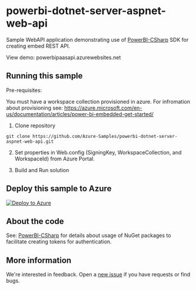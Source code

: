 # powerbi-dotnet-server-aspnet-web-api
Sample WebAPI application demonstrating use of [PowerBI-CSharp](https://github.com/Microsoft/PowerBI-CSharp) SDK for creating embed REST API.

View demo: powerbipaasapi.azurewebsites.net

## Running this sample

Pre-requisites:

You must have a workspace collection provisioned in azure.  For infromation about provisioning see: https://azure.microsoft.com/en-us/documentation/articles/power-bi-embedded-get-started/

1. Clone repository

  `git clone https://github.com/Azure-Samples/powerbi-dotnet-server-aspnet-web-api.git`
  
2. Set properties in Web.config (SigningKey, WorkspaceCollection, and WorkspaceId) from Azure Portal.

3. Build and Run solution 

## Deploy this sample to Azure
[![Deploy to Azure](http://azuredeploy.net/deploybutton.png)](https://azuredeploy.net/)

## About the code
See: [PowerBI-CSharp](https://github.com/Microsoft/PowerBI-CSharp) for details about usage of NuGet packages to facilitate creating tokens for authentication.

## More information
We're interested in feedback.  Open a [new issue](https://github.com/Azure-Samples/powerbi-dotnet-server-aspnet-web-api/issues/new) if you have requests or find bugs.
